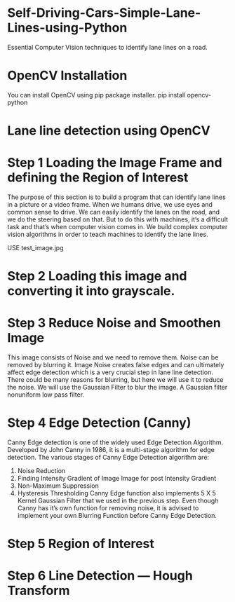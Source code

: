# Self-Driving-Cars-Simple-Lane-Lines-using-Python
Essential Computer Vision techniques to identify lane lines on a road.
# OpenCV Installation
You can install OpenCV using pip package installer.
pip install opencv-python

# Lane line detection using OpenCV
# Step 1 Loading the Image Frame and defining the Region of Interest
The purpose of this section is to build a program that can identify lane lines in a picture or a video frame. When we humans drive, we use eyes and common sense to drive. We can easily identify the lanes on the road, and we do the steering based on that. But to do this with machines, it’s a difficult task and that’s when computer vision comes in. We build complex computer vision algorithms in order to teach machines to identify the lane lines.

USE test_image.jpg

# Step 2 Loading this image and converting it into grayscale.

# Step 3 Reduce Noise and Smoothen Image
This image consists of Noise and we need to remove them. Noise can be removed by blurring it. Image Noise creates false edges and can ultimately affect edge detection which is a very crucial step in lane line detection. There could be many reasons for blurring, but here we will use it to reduce the noise. We will use the Gaussian Filter to blur the image. A Gaussian filter nonuniform low pass filter.

# Step 4 Edge Detection (Canny)
Canny Edge detection is one of the widely used Edge Detection Algorithm. Developed by John Canny in 1986, it is a multi-stage algorithm for edge detection. The various stages of Canny Edge Detection algorithm are:
1. Noise Reduction
2. Finding Intensity Gradient of Image
Image for post
Intensity Gradient
3. Non-Maximum Suppression
4. Hysteresis Thresholding
Canny Edge function also implements 5 X 5 Kernel Gaussian Filter that we used in the previous step. Even though Canny has it’s own function for removing noise, it is advised to implement your own Blurring Function before Canny Edge Detection.

# Step 5 Region of Interest
# Step 6 Line Detection — Hough Transform
